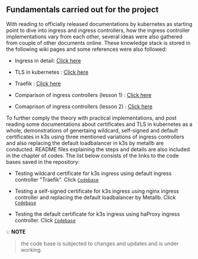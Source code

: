 ## Fundamentals carried out for the project

With reading to officially released documentations by kubernetes as starting point to dive into ingress and ingress controllers, how the ingress controller implementations vary from each other, several ideas were also gathered from couple of other documents online. These knowledge stack is stored in the following wiki pages and some references were also followed:

* Ingress in detail: <a href="https://github.com/dikshita-git/RP_Ingress_security-IPv4_and_IPv6/wiki/Ingress#introduction-to-ingress">Click here</a>

* TLS in kubernetes : <a href="https://github.com/dikshita-git/RP_Ingress_security-IPv4_and_IPv6/wiki/TLS-in-Kubernetes">Click here</a>

* Traefik : <a href="https://github.com/dikshita-git/RP_Ingress_security-IPv4_and_IPv6/wiki/Traefik">Click here</a>

* Comparison of ingress controllers (lesson 1) : <a href="https://kubevious.io/blog/post/comparing-top-ingress-controllers-for-kubernetes">Click here</a>

* Comaprison of ingress controllers (lesson 2) : <a href="https://www.google.com/search?q=comparison+of+ingress+controllers&rlz=1C1GCEA_enDE961DE961&sxsrf=ALiCzsYYWsVmFuRc8zkETVGrsZhACfAdfw:1665426928045&source=lnms&tbm=isch&sa=X&ved=2ahUKEwi33cfjptb6AhXORPEDHVjpAgQQ_AUoAXoECAIQAw&biw=1280&bih=577&dpr=1.5#imgrc=dUIJBw88gvPwiM">Click here</a>


To further comply the theory with practical implementations, and post reading some documentations about certificates and TLS in kubernetes as a whole, demonstrations of genertaing wildcard, self-signed  and default certificates in k3s using three mentioned variations of ingress controllers and also replacing the default loadbalancer in k3s by metallb are conducted. README files explaining the steps and details are also included in the chapter of codes. The list below consists of the links to the code bases saved in the repository:


* Testing wildcard certificate for k3s ingress using default ingress controller "Traefik". Click <a href="https://github.com/dikshita-git/RP_Ingress_security-IPv4_and_IPv6/tree/main/K3s/Demo/Certificate_with_k3s%2Btraefik"><code>Codebase</code></a> 

* Testing a self-signed certificate for k3s ingress using nginx ingress controller and replacing the default loadbalancer by Metallb. Click <a href="https://github.com/dikshita-git/RP_Ingress_security-IPv4_and_IPv6/tree/main/K3s/Demo/Certificate_with_k3s%2Bnginx"><code>Codebase</code></a> 

* Testing the default certificate for k3s ingress using haProxy ingress controller. Click <a href="https://github.com/dikshita-git/RP_Ingress_security-IPv4_and_IPv6/tree/main/K3s/Demo/Certificate_with_k3s%2BHaProxy"><code>Codebase</code></a> 


💡 **NOTE**
> the code base is subjected to changes and updates and is under working.
